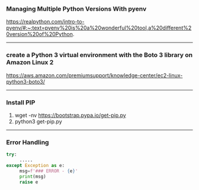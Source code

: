 ### Managing Multiple Python Versions With pyenv

https://realpython.com/intro-to-pyenv/#:~:text=pyenv%20is%20a%20wonderful%20tool,a%20different%20version%20of%20Python.
___________________________________________________________________________________

### create a Python 3 virtual environment with the Boto 3 library on Amazon Linux 2

https://aws.amazon.com/premiumsupport/knowledge-center/ec2-linux-python3-boto3/
___________________________________________________________________________________

### Install PIP

1) wget -nv https://bootstrap.pypa.io/get-pip.py
2) python3 get-pip.py
___________________________________________________________________________________

### Error Handling

```python
try:
     .....
except Exception as e:
     msg=f'### ERROR - {e}'
     print(msg)
     raise e
```
